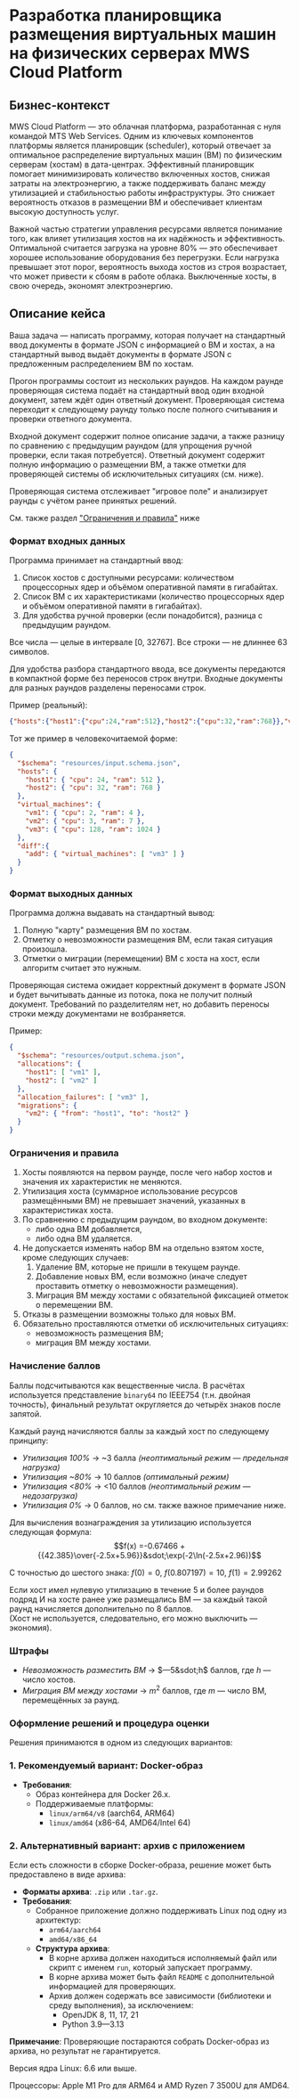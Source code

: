# Разработка планировщика размещения виртуальных машин на физических серверах MWS Cloud Platform

## Бизнес-контекст

MWS Cloud Platform — это облачная платформа, разработанная с нуля командой MTS Web Services.
Одним из ключевых компонентов платформы является планировщик (scheduler), который отвечает за оптимальное распределение
виртуальных машин (ВМ) по физическим серверам (хостам) в дата-центрах. Эффективный планировщик помогает минимизировать
количество включенных хостов, снижая затраты на электроэнергию, а также поддерживать баланс между утилизацией и
стабильностью работы инфраструктуры.
Это снижает вероятность отказов в размещении ВМ и обеспечивает клиентам высокую доступность услуг.

Важной частью стратегии управления ресурсами является понимание того, как влияет утилизация хостов на их надёжность и
эффективность.
Оптимальной считается загрузка на уровне 80% — это обеспечивает хорошее использование оборудования без перегрузки.
Если нагрузка превышает этот порог, вероятность выхода хостов из строя возрастает, что может привести к сбоям
в работе облака.
Выключенные хосты, в свою очередь, экономят электроэнергию.

## Описание кейса

Ваша задача — написать программу, которая получает на стандартный ввод документы в формате JSON с информацией
о ВМ и хостах, а на стандартный вывод выдаёт документы в формате JSON с предложенным распределением ВМ по хостам.

Прогон программы состоит из нескольких раундов.
На каждом раунде проверяющая система подаёт на стандартный ввод один входной документ, затем ждёт один ответный
документ.
Проверяющая система переходит к следующему раунду только после полного считывания и проверки ответного документа.

Входной документ содержит полное описание задачи, а также разницу по сравнению с предыдущим раундом
(для упрощения ручной проверки, если такая потребуется).
Ответный документ содержит полную информацию о размещении ВМ, а также отметки для проверяющей системы
об исключительных ситуациях (см. ниже).

Проверяющая система отслеживает "игровое поле" и анализирует раунды с учётом ранее принятых решений.

См. также раздел ["Ограничения и правила"](#ограничения-и-правила) ниже

### Формат входных данных

Программа принимает на стандартный ввод:

1. Список хостов с доступными ресурсами: количеством процессорных ядер и объёмом оперативной памяти в гигабайтах.
2. Список ВМ с их характеристиками (количество процессорных ядер и объёмом оперативной памяти в гигабайтах).
3. Для удобства ручной проверки (если понадобится), разница с предыдущим раундом.

Все числа — целые в интервале [0, 32767].
Все строки — не длиннее 63 символов.

Для удобства разбора стандартного ввода, все документы передаются в компактной форме без переносов строк внутри.
Входные документы для разных раундов разделены переносами строк.

Пример (реальный):
```json
{"hosts":{"host1":{"cpu":24,"ram":512},"host2":{"cpu":32,"ram":768}},"virtual_machines":{"vm1":{"cpu":2,"ram":4},"vm2":{"cpu":3,"ram":7},"vm3":{"cpu":128,"ram":1024}},"diff":{"add":{"virtual_machines":["vm3"]}}}
```

Тот же пример в человекочитаемой форме:
```json
{
  "$schema": "resources/input.schema.json",
  "hosts": {
    "host1": { "cpu": 24, "ram": 512 },
    "host2": { "cpu": 32, "ram": 768 }
  },
  "virtual_machines": {
    "vm1": { "cpu": 2, "ram": 4 },
    "vm2": { "cpu": 3, "ram": 7 },
    "vm3": { "cpu": 128, "ram": 1024 }
  },
  "diff":{
    "add": { "virtual_machines": [ "vm3" ] }
  }
}
```

### Формат выходных данных

Программа должна выдавать на стандартный вывод:

1. Полную "карту" размещения ВМ по хостам.
2. Отметку о невозможности размещения ВМ, если такая ситуация произошла.
3. Отметки о миграции (перемещении) ВМ с хоста на хост, если алгоритм считает это нужным.

Проверяющая система ожидает корректный документ в формате JSON и будет вычитывать данные из потока, пока не получит
полный документ. Требований по разделителям нет, но добавить переносы строки между документами не возбраняется.

Пример:
```json
{
  "$schema": "resources/output.schema.json",
  "allocations": {
    "host1": [ "vm1" ],
    "host2": [ "vm2" ]
  },
  "allocation_failures": [ "vm3" ],
  "migrations": {
    "vm2": { "from": "host1", "to": "host2" }
  }
}
```

### Ограничения и правила

1. Хосты появляются на первом раунде, после чего набор хостов и значения их характеристик не меняются.
2. Утилизация хоста (суммарное использование ресурсов размещёнными ВМ) не превышает значений,
   указанных в характеристиках хоста.
3. По сравнению с предыдущим раундом, во входном документе:
   * либо одна ВМ добавляется,
   * либо одна ВМ удаляется.
4. Не допускается изменять набор ВМ на отдельно взятом хосте, кроме следующих случаев:
   1. Удаление ВМ, которые не пришли в текущем раунде.
   2. Добавление новых ВМ, если возможно (иначе следует проставить отметку о невозможности размещения).
   3. Миграция ВМ между хостами с обязательной фиксацией отметок о перемещении ВМ.
5. Отказы в размещении возможны только для новых ВМ.
6. Обязательно проставляются отметки об исключительных ситуациях:
   * невозможность размещения ВМ;
   * миграция ВМ между хостами.

### Начисление баллов

Баллы подсчитываются как вещественные числа.
В расчётах используется представление `binary64` по IEEE754 (т.н. двойная точность),
финальный результат округляется до четырёх знаков после запятой.

Каждый раунд начисляются баллы за каждый хост по следующему принципу:
- *Утилизация 100%* → ~3 балла _(неоптимальный режим — предельная нагрузка)_
- *Утилизация ~80%* → 10 баллов _(оптимальный режим)_
- *Утилизация <80%* → <10 баллов _(неоптимальный режим — недозагрузка)_
- *Утилизация 0%* → 0 баллов, но см. также важное примечание ниже.

Для вычисления вознаграждения за утилизацию используется следующая формула:
$$f(x) =-0.67466 + {{42.385}\over{-2.5x+5.96}}&sdot;\exp(-2\ln(-2.5x+2.96))$$

С точностью до шестого знака: $f(0) = 0$, $f(0.807197) = 10$, $f(1) = 2.99262$

Если хост имел нулевую утилизацию в течение 5 и более раундов подряд И на хосте ранее уже размещались ВМ —
за каждый такой раунд начисляется дополнительно по 8 баллов.  
(Хост не используется, следовательно, его можно выключить — экономия).

### Штрафы

- *Невозможность разместить ВМ* → $—5&sdot;h$ баллов, где $h$ — число хостов.
- *Миграция ВМ между хостами* → $m^2$ баллов, где $m$ — число ВМ, перемещённых за раунд.

### Оформление решений и процедура оценки

Решения принимаются в одном из следующих вариантов:

### 1. Рекомендуемый вариант: Docker-образ
- **Требования**:
  - Образ контейнера для Docker 26.x.
  - Поддерживаемые платформы:
    - `linux/arm64/v8` (aarch64, ARM64)
    - `linux/amd64` (x86-64, AMD64/Intel 64)

### 2. Альтернативный вариант: архив с приложением
Если есть сложности в сборке Docker-образа, решение может быть предоставлено в виде архива:
- **Форматы архива**: `.zip` или `.tar.gz`.
- **Требования**:
  - Собранное приложение должно поддерживать Linux под одну из архитектур:
    - `arm64/aarch64`
    - `amd64/x86_64`
  - **Структура архива**:
    - В корне архива должен находиться исполняемый файл или скрипт с именем `run`, который запускает программу.
    - В корне архива может быть файл `README` с дополнительной информацией для проверяющих.
    - Архив должен содержать все зависимости (библиотеки и среду выполнения), за исключением:
      - OpenJDK 8, 11, 17, 21
      - Python 3.9—3.13

**Примечание**: Проверяющие постараются собрать Docker-образ из архива, но результат не гарантируется.

Версия ядра Linux: 6.6 или выше.

Процессоры: Apple M1 Pro для ARM64 и AMD Ryzen 7 3500U для AMD64.
